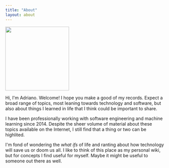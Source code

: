 ```yaml
---
title: "About"
layout: about
---
```


<img src="https://avatars0.githubusercontent.com/u/8104069?s=460&u=96a665afce786bb49bf5a8a458dd74eaa301b535" width="200"/>

Hi, I'm Adriano. Welcome! I hope you make a good of my records. Expect a broad range of topics, most leaning towards technology and software, but also about things I learned in life that I think could be important to share.

I have been professionally working with software engineering and machine learning since 2014. Despite the sheer volume of material about these topics available on the Internet, I still find that a thing or two can be highlited.

I'm fond of wondering the _what ifs_ of life and ranting about how technology will save us or doom us all. I like to think of this place as my personal wiki, but for concepts I find useful for myself. Maybe it might be useful to someone out there as well.